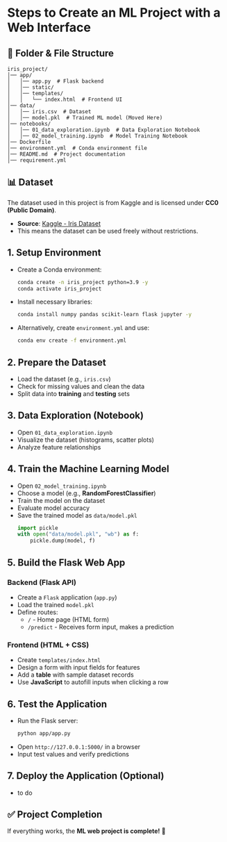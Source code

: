 # Steps to Create an ML Project with a Web Interface

## 📂 **Folder & File Structure**
```
iris_project/
│── app/
│   │── app.py  # Flask backend
│   │── static/
│   │── templates/
│   │   └── index.html  # Frontend UI
│── data/
│   │── iris.csv  # Dataset
│   │── model.pkl  # Trained ML model (Moved Here)
│── notebooks/
│   │── 01_data_exploration.ipynb  # Data Exploration Notebook
│   │── 02_model_training.ipynb  # Model Training Notebook
│── Dockerfile
│── environment.yml  # Conda environment file
│── README.md  # Project documentation
│── requirement.yml   
```
## 📊 Dataset  
The dataset used in this project is from Kaggle and is licensed under **CC0 (Public Domain)**.  
- **Source**: [Kaggle - Iris Dataset](<https://www.kaggle.com/datasets/arshid/iris-flower-dataset>)  
- This means the dataset can be used freely without restrictions.  

## 1. **Setup Environment**
- Create a Conda environment:  
  ```bash
  conda create -n iris_project python=3.9 -y
  conda activate iris_project
  ```
- Install necessary libraries:  
  ```bash
  conda install numpy pandas scikit-learn flask jupyter -y
  ```
- Alternatively, create `environment.yml` and use:
  ```bash
  conda env create -f environment.yml
  ```

## 2. **Prepare the Dataset**
- Load the dataset (e.g., `iris.csv`)
- Check for missing values and clean the data
- Split data into **training** and **testing** sets

## 3. **Data Exploration (Notebook)**
- Open `01_data_exploration.ipynb`
- Visualize the dataset (histograms, scatter plots)
- Analyze feature relationships

## 4. **Train the Machine Learning Model**
- Open `02_model_training.ipynb`
- Choose a model (e.g., **RandomForestClassifier**)
- Train the model on the dataset
- Evaluate model accuracy
- Save the trained model as `data/model.pkl`
  ```python
  import pickle
  with open("data/model.pkl", "wb") as f:
      pickle.dump(model, f)
  ```

## 5. **Build the Flask Web App**
### Backend (Flask API)
- Create a `Flask` application (`app.py`)
- Load the trained `model.pkl`
- Define routes:
  - `/` - Home page (HTML form)
  - `/predict` - Receives form input, makes a prediction

### Frontend (HTML + CSS)
- Create `templates/index.html`
- Design a form with input fields for features
- Add a **table** with sample dataset records
- Use **JavaScript** to autofill inputs when clicking a row

## 6. **Test the Application**
- Run the Flask server:
  ```bash
  python app/app.py
  ```
- Open `http://127.0.0.1:5000/` in a browser
- Input test values and verify predictions

## 7. **Deploy the Application (Optional)**
- to do

## ✅ **Project Completion**
If everything works, the **ML web project is complete!** 🚀

